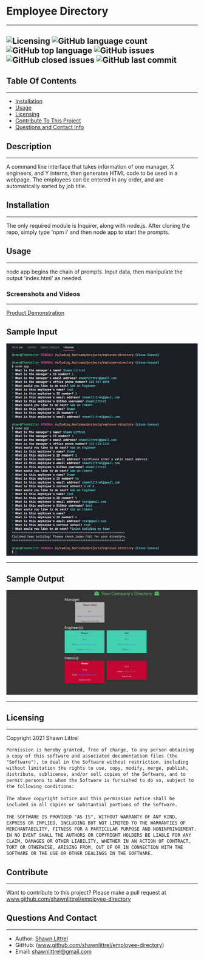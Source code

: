 # Employee Directory
---
    
    
![Licensing](https://img.shields.io/github/license/shawnlittrel/employee-directory)   ![GitHub language count](https://img.shields.io/github/languages/count/shawnlittrel/employee-directory)   ![GitHub top language](https://img.shields.io/github/languages/top/shawnlittrel/employee-directory)   ![GitHub issues](https://img.shields.io/github/issues/shawnlittrel/employee-directory)   ![GitHub closed issues](https://img.shields.io/github/issues-closed/shawnlittrel/employee-directory)      ![GitHub last commit](https://img.shields.io/github/last-commit/shawnlittrel/employee-directory)
---


    
## Table Of Contents
---
* [Installation](#installation)
* [Usage](#usage)
* [Licensing](#licensing)
* [Contribute To This Project](#contribute)
* [Questions and Contact Info](#questions-and-contact)

    
## Description
---
A command line interface that takes information of one manager, X engineers, and Y interns, then generates HTML code to be used in a webpage.  The employees can be entered in any order, and are automatically sorted by job title.
    

    
## Installation
---
The only required module is Inquirer, along with node.js.  After cloning the repo, simply type 'npm i' and then node app to start the prompts.


    
## Usage
---
node app begins the chain of prompts.  Input data, then manipulate the output 'index.html' as needed.

### Screenshots and Videos
---
[Product Demonstration](https://drive.google.com/file/d/1j_WQBSez9n_h57TcDI6zKW-1ins47Iao/view?usp=sharing)

Sample Input
---

![Screenshot](./assets/images/sample-input.JPG)

---

Sample Output
---

![Screenshot](./assets/images/sample-output.JPG)

---




    
    
## Licensing
---
Copyright 2021 Shawn Littrel 
    
    Permission is hereby granted, free of charge, to any person obtaining a copy of this software and associated documentation files (the "Software"), to deal in the Software without restriction, including without limitation the rights to use, copy, modify, merge, publish, distribute, sublicense, and/or sell copies of the Software, and to permit persons to whom the Software is furnished to do so, subject to the following conditions:  
        
    The above copyright notice and this permission notice shall be included in all copies or substantial portions of the Software. 
        
    THE SOFTWARE IS PROVIDED "AS IS", WITHOUT WARRANTY OF ANY KIND, EXPRESS OR IMPLIED, INCLUDING BUT NOT LIMITED TO THE WARRANTIES OF MERCHANTABILITY, FITNESS FOR A PARTICULAR PURPOSE AND NONINFRINGEMENT. IN NO EVENT SHALL THE AUTHORS OR COPYRIGHT HOLDERS BE LIABLE FOR ANY CLAIM, DAMAGES OR OTHER LIABILITY, WHETHER IN AN ACTION OF CONTRACT, TORT OR OTHERWISE, ARISING FROM, OUT OF OR IN CONNECTION WITH THE SOFTWARE OR THE USE OR OTHER DEALINGS IN THE SOFTWARE.


    
    
    
## Contribute
---
Want to contribute to this project?  Please make a pull request at www.github.com/shawnlittrel/employee-directory


    
## Questions And Contact
---
* Author: [Shawn Littrel](www.github.com/shawnlittrel)
* GitHub: (www.github.com/shawnlittrel/employee-directory)
* Email: shawnlittrel@gmail.com
    
    